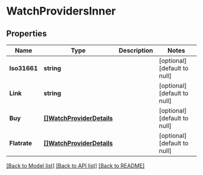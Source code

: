 # WatchProvidersInner

## Properties
Name | Type | Description | Notes
------------ | ------------- | ------------- | -------------
**Iso31661** | **string** |  | [optional] [default to null]
**Link** | **string** |  | [optional] [default to null]
**Buy** | [**[]WatchProviderDetails**](WatchProviderDetails.md) |  | [optional] [default to null]
**Flatrate** | [**[]WatchProviderDetails**](WatchProviderDetails.md) |  | [optional] [default to null]

[[Back to Model list]](../README.md#documentation-for-models) [[Back to API list]](../README.md#documentation-for-api-endpoints) [[Back to README]](../README.md)

